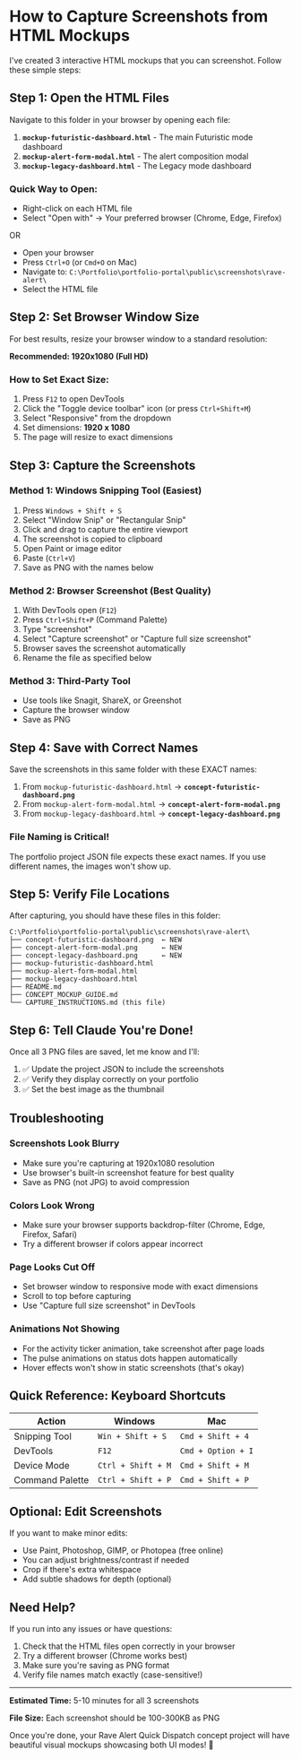 # How to Capture Screenshots from HTML Mockups

I've created 3 interactive HTML mockups that you can screenshot. Follow these simple steps:

## Step 1: Open the HTML Files

Navigate to this folder in your browser by opening each file:

1. **`mockup-futuristic-dashboard.html`** - The main Futuristic mode dashboard
2. **`mockup-alert-form-modal.html`** - The alert composition modal
3. **`mockup-legacy-dashboard.html`** - The Legacy mode dashboard

### Quick Way to Open:
- Right-click on each HTML file
- Select "Open with" → Your preferred browser (Chrome, Edge, Firefox)

OR

- Open your browser
- Press `Ctrl+O` (or `Cmd+O` on Mac)
- Navigate to: `C:\Portfolio\portfolio-portal\public\screenshots\rave-alert\`
- Select the HTML file

## Step 2: Set Browser Window Size

For best results, resize your browser window to a standard resolution:

**Recommended: 1920x1080 (Full HD)**

### How to Set Exact Size:
1. Press `F12` to open DevTools
2. Click the "Toggle device toolbar" icon (or press `Ctrl+Shift+M`)
3. Select "Responsive" from the dropdown
4. Set dimensions: **1920 x 1080**
5. The page will resize to exact dimensions

## Step 3: Capture the Screenshots

### Method 1: Windows Snipping Tool (Easiest)
1. Press `Windows + Shift + S`
2. Select "Window Snip" or "Rectangular Snip"
3. Click and drag to capture the entire viewport
4. The screenshot is copied to clipboard
5. Open Paint or image editor
6. Paste (`Ctrl+V`)
7. Save as PNG with the names below

### Method 2: Browser Screenshot (Best Quality)
1. With DevTools open (`F12`)
2. Press `Ctrl+Shift+P` (Command Palette)
3. Type "screenshot"
4. Select "Capture screenshot" or "Capture full size screenshot"
5. Browser saves the screenshot automatically
6. Rename the file as specified below

### Method 3: Third-Party Tool
- Use tools like Snagit, ShareX, or Greenshot
- Capture the browser window
- Save as PNG

## Step 4: Save with Correct Names

Save the screenshots in this same folder with these EXACT names:

1. From `mockup-futuristic-dashboard.html` → **`concept-futuristic-dashboard.png`**
2. From `mockup-alert-form-modal.html` → **`concept-alert-form-modal.png`**
3. From `mockup-legacy-dashboard.html` → **`concept-legacy-dashboard.png`**

### File Naming is Critical!
The portfolio project JSON file expects these exact names. If you use different names, the images won't show up.

## Step 5: Verify File Locations

After capturing, you should have these files in this folder:

```
C:\Portfolio\portfolio-portal\public\screenshots\rave-alert\
├── concept-futuristic-dashboard.png  ← NEW
├── concept-alert-form-modal.png      ← NEW
├── concept-legacy-dashboard.png      ← NEW
├── mockup-futuristic-dashboard.html
├── mockup-alert-form-modal.html
├── mockup-legacy-dashboard.html
├── README.md
├── CONCEPT_MOCKUP_GUIDE.md
└── CAPTURE_INSTRUCTIONS.md (this file)
```

## Step 6: Tell Claude You're Done!

Once all 3 PNG files are saved, let me know and I'll:
1. ✅ Update the project JSON to include the screenshots
2. ✅ Verify they display correctly on your portfolio
3. ✅ Set the best image as the thumbnail

## Troubleshooting

### Screenshots Look Blurry
- Make sure you're capturing at 1920x1080 resolution
- Use browser's built-in screenshot feature for best quality
- Save as PNG (not JPG) to avoid compression

### Colors Look Wrong
- Make sure your browser supports backdrop-filter (Chrome, Edge, Firefox, Safari)
- Try a different browser if colors appear incorrect

### Page Looks Cut Off
- Set browser window to responsive mode with exact dimensions
- Scroll to top before capturing
- Use "Capture full size screenshot" in DevTools

### Animations Not Showing
- For the activity ticker animation, take screenshot after page loads
- The pulse animations on status dots happen automatically
- Hover effects won't show in static screenshots (that's okay)

## Quick Reference: Keyboard Shortcuts

| Action | Windows | Mac |
|--------|---------|-----|
| Snipping Tool | `Win + Shift + S` | `Cmd + Shift + 4` |
| DevTools | `F12` | `Cmd + Option + I` |
| Device Mode | `Ctrl + Shift + M` | `Cmd + Shift + M` |
| Command Palette | `Ctrl + Shift + P` | `Cmd + Shift + P` |

## Optional: Edit Screenshots

If you want to make minor edits:
- Use Paint, Photoshop, GIMP, or Photopea (free online)
- You can adjust brightness/contrast if needed
- Crop if there's extra whitespace
- Add subtle shadows for depth (optional)

## Need Help?

If you run into any issues or have questions:
1. Check that the HTML files open correctly in your browser
2. Try a different browser (Chrome works best)
3. Make sure you're saving as PNG format
4. Verify file names match exactly (case-sensitive!)

---

**Estimated Time:** 5-10 minutes for all 3 screenshots

**File Size:** Each screenshot should be 100-300KB as PNG

Once you're done, your Rave Alert Quick Dispatch concept project will have beautiful visual mockups showcasing both UI modes! 🎉

